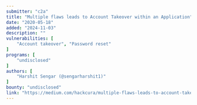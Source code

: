 ```yaml
---
submitter: "c2a"
title: "Multiple flaws leads to Account Takeover within an Application"
date: "2020-05-18"
added: "2024-11-03"
description: ""
vulnerabilities: [
    "Account takeover", "Password reset"
]
programs: [
    "undisclosed"
]
authors: [
    "Harshit Sengar (@sengarharshit1)"
]
bounty: "undisclosed"
link: "https://medium.com/hackcura/multiple-flaws-leads-to-account-takeover-within-an-application-9f64abfb1073"
---
```




